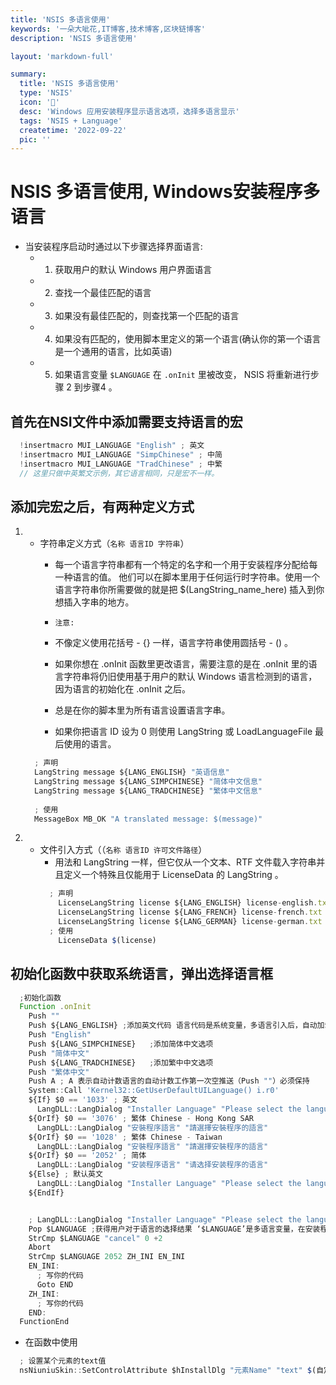 ```yaml
---
title: 'NSIS 多语言使用'
keywords: '一朵大呲花,IT博客,技术博客,区块链博客'
description: 'NSIS 多语言使用'

layout: 'markdown-full'

summary:
  title: 'NSIS 多语言使用'
  type: 'NSIS'
  icon: '🍍'
  desc: 'Windows 应用安装程序显示语言选项，选择多语言显示'
  tags: 'NSIS + Language'
  createtime: '2022-09-22'
  pic: ''
---
```


# NSIS 多语言使用, Windows安装程序多语言

- 当安装程序启动时通过以下步骤选择界面语言:
  - 1. 获取用户的默认 Windows 用户界面语言
  - 2. 查找一个最佳匹配的语言
  - 3. 如果没有最佳匹配的，则查找第一个匹配的语言
  - 4. 如果没有匹配的，使用脚本里定义的第一个语言(确认你的第一个语言是一个通用的语言，比如英语)
  - 5. 如果语言变量 `$LANGUAGE` 在 `.onInit` 里被改变， NSIS 将重新进行步骤 2 到步骤4 。



## 首先在NSI文件中添加需要支持语言的宏
```ts
  !insertmacro MUI_LANGUAGE "English" ; 英文
  !insertmacro MUI_LANGUAGE "SimpChinese" ; 中简
  !insertmacro MUI_LANGUAGE "TradChinese" ; 中繁
  // 这里只做中英繁文示例，其它语言相同，只是宏不一样。
```
## 添加完宏之后，有两种定义方式
  1. - 字符串定义方式（`名称 语言ID 字符串`）
        -  每一个语言字符串都有一个特定的名字和一个用于安装程序分配给每一种语言的值。 他们可以在脚本里用于任何运行时字符串。使用一个语言字符串你所需要做的就是把 $(LangString_name_here) 插入到你想插入字串的地方。
        
        - `注意:`
         - 不像定义使用花括号 - {} 一样，语言字符串使用圆括号 - () 。
         - 如果你想在 .onInit 函数里更改语言，需要注意的是在 .onInit 里的语言字符串将仍旧使用基于用户的默认 Windows 语言检测到的语言，因为语言的初始化在 .onInit 之后。
         - 总是在你的脚本里为所有语言设置语言字串。
         - 如果你把语言 ID 设为 0 则使用 LangString 或 LoadLanguageFile 最后使用的语言。
      ```ts
        ; 声明
        LangString message ${LANG_ENGLISH} "英语信息"
        LangString message ${LANG_SIMPCHINESE} "简体中文信息"
        LangString message ${LANG_TRADCHINESE} "繁体中文信息"
        
        ; 使用
        MessageBox MB_OK "A translated message: $(message)"

      ```
  2. - 文件引入方式（（`名称 语言ID 许可文件路径`）
        - 用法和 LangString 一样，但它仅从一个文本、RTF 文件载入字符串并且定义一个特殊且仅能用于 LicenseData 的 LangString 。
        ```ts
          ; 声明
            LicenseLangString license ${LANG_ENGLISH} license-english.txt
            LicenseLangString license ${LANG_FRENCH} license-french.txt
            LicenseLangString license ${LANG_GERMAN} license-german.txt
          ; 使用
            LicenseData $(license)
        ```


## 初始化函数中获取系统语言，弹出选择语言框
  ```ts
    ;初始化函数
    Function .onInit
      Push ""
      Push ${LANG_ENGLISH} ;添加英文代码 语言代码是系统变量，多语言引入后，自动加载，拼接方式是“LANG_语言”,可以查看NSIS手册，LANG_ENGLISH的编号为1033，LANG_SIMPCHINESE为2052；
      Push "English"
      Push ${LANG_SIMPCHINESE}   ;添加简体中文选项
      Push "简体中文"
      Push ${LANG_TRADCHINESE}   ;添加繁中中文选项
      Push "繁体中文"
      Push A ; A 表示自动计数语言的自动计数工作第一次空推送（Push ""）必须保持
      System::Call 'Kernel32::GetUserDefaultUILanguage() i.r0'
      ${If} $0 == '1033' ; 英文
        LangDLL::LangDialog "Installer Language" "Please select the language of the installer"
      ${OrIf} $0 == '3076' ; 繁体 Chinese - Hong Kong SAR
        LangDLL::LangDialog "安裝程序語言" "請選擇安裝程序的語言"
      ${OrIf} $0 == '1028' ; 繁体 Chinese - Taiwan
        LangDLL::LangDialog "安裝程序語言" "請選擇安裝程序的語言"
      ${OrIf} $0 == '2052' ; 简体
        LangDLL::LangDialog "安装程序语言" "请选择安装程序的语言"
      ${Else} ; 默认英文
        LangDLL::LangDialog "Installer Language" "Please select the language of the installer"
      ${EndIf}


      ; LangDLL::LangDialog "Installer Language" "Please select the language of the installer" ;显示语言选择对话框
      Pop $LANGUAGE ;获得用户对于语言的选择结果 ‘$LANGUAGE’是多语言变量，在安装程序结束后，语言代码会存储在这个变量中，手动修改‘$LANGUAGE’的值后，安装包会重新选择最匹配的语言，参考最上面NSIS手册中选择界面语言步骤
      StrCmp $LANGUAGE "cancel" 0 +2
      Abort
      StrCmp $LANGUAGE 2052 ZH_INI EN_INI
      EN_INI:
        ; 写你的代码
        Goto END
      ZH_INI:
        ; 写你的代码
      END:
    FunctionEnd
  ```
  - 在函数中使用
  ```ts
    ; 设置某个元素的text值
    nsNiuniuSkin::SetControlAttribute $hInstallDlg "元素Name" "text" $(自定义的字符串名称)
  ```